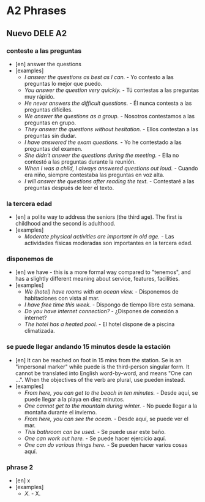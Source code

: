 # A2 Phrases

## Nuevo DELE A2
### conteste a las preguntas
- [en] answer the questions
- [examples]
	* *I answer the questions as best as I can.* - Yo contesto a las preguntas lo mejor que puedo.
	* *You answer the question very quickly.* - Tú contestas a las preguntas muy rápido.
	* *He never answers the difficult questions.* - Él nunca contesta a las preguntas difíciles. 
	* *We answer the questions as a group.* - Nosotros contestamos a las preguntas en grupo.
	* *They answer the questions without hesitation.* - Ellos contestan a las preguntas sin dudar.
	* *I have answered the exam questions.* - Yo he contestado a las preguntas del examen. 
	* *She didn't answer the questions during the meeting.* - Ella no contestó a las preguntas durante la reunión. 
	* *When I was a child, I always answered questions out loud.* - Cuando era niño, siempre contestaba las preguntas en voz alta.
	* *I will answer the questions after reading the text.* - Contestaré a las preguntas después de leer el texto.

### la tercera edad
- [en] a polite way to address the seniors (the third age). The first is childhood and the second is adulthood.
- [examples]
	* *Moderate physical activities are important in old age.* - Las actividades físicas moderadas son importantes en la tercera edad.

### disponemos de
- [en] we have - this is a more formal way compared to "tenemos", and has a slightly different meaning about service, features, facilities.
- [examples]
	* *We (hotel) have rooms with an ocean view.* - Disponemos de habitaciones con vista al mar.
	* *I have free time this week.* - Dispongo de tiempo libre esta semana.
	* *Do you have internet connection?* - ¿Dispones de conexión a internet?
	* *The hotel has a heated pool.* - El hotel dispone de a piscina climatizada.


### se puede llegar andando 15 minutos desde la estación
- [en] It can be reached on foot in 15 mins from the station. Se is an "impersonal marker" while puede is the third-person singular form. It cannot be translated into English word-by-word, and means "One can ...". When the objectives of the verb are plural, use pueden instead.
- [examples]
	* *From here, you can get to the beach in ten minutes.* - Desde aquí, se puede llegar a la playa en diez minutos.
	* *One cannot get to the mountain during winter.* - No puede llegar a la montaña durante el invierno.
	* *From here, you can see the ocean.* - Desde aquí, se puede ver el mar.
	* *This bathroom can be used.* - Se puede usar este baño.
	* *One can work out here.* - Se puede hacer ejercicio aquí.
	* *One can do various things here.* - Se pueden hacer varios cosas aquí.


### phrase 2
- [en] x
- [examples]
	* *X.* - X.
